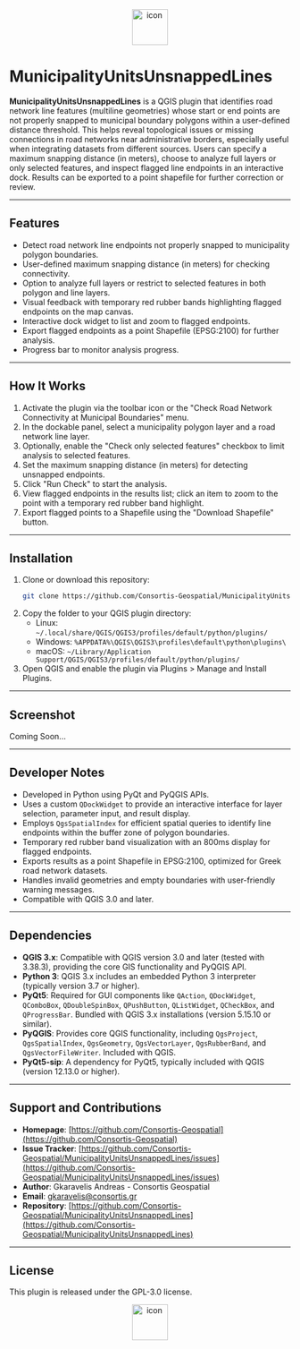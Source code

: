 <div align=center>
   <img width="64" height="64" alt="icon" src="https://github.com/user-attachments/assets/23817e1c-7e13-43bc-8823-e806d95ab914" />
</div>

# MunicipalityUnitsUnsnappedLines
**MunicipalityUnitsUnsnappedLines** is a QGIS plugin that identifies road network line features (multiline geometries) whose start or end points are not properly snapped to municipal boundary polygons within a user-defined distance threshold. This helps reveal topological issues or missing connections in road networks near administrative borders, especially useful when integrating datasets from different sources. Users can specify a maximum snapping distance (in meters), choose to analyze full layers or only selected features, and inspect flagged line endpoints in an interactive dock. Results can be exported to a point shapefile for further correction or review.

---

## Features

- Detect road network line endpoints not properly snapped to municipality polygon boundaries.
- User-defined maximum snapping distance (in meters) for checking connectivity.
- Option to analyze full layers or restrict to selected features in both polygon and line layers.
- Visual feedback with temporary red rubber bands highlighting flagged endpoints on the map canvas.
- Interactive dock widget to list and zoom to flagged endpoints.
- Export flagged endpoints as a point Shapefile (EPSG:2100) for further analysis.
- Progress bar to monitor analysis progress.

---

## How It Works

1. Activate the plugin via the toolbar icon or the "Check Road Network Connectivity at Municipal Boundaries" menu.
2. In the dockable panel, select a municipality polygon layer and a road network line layer.
3. Optionally, enable the "Check only selected features" checkbox to limit analysis to selected features.
4. Set the maximum snapping distance (in meters) for detecting unsnapped endpoints.
5. Click "Run Check" to start the analysis.
6. View flagged endpoints in the results list; click an item to zoom to the point with a temporary red rubber band highlight.
7. Export flagged points to a Shapefile using the "Download Shapefile" button.

---

## Installation

1. Clone or download this repository:
   ```bash
   git clone https://github.com/Consortis-Geospatial/MunicipalityUnitsUnsnappedLines.git
   ```
2. Copy the folder to your QGIS plugin directory:
   - Linux: `~/.local/share/QGIS/QGIS3/profiles/default/python/plugins/`
   - Windows: `%APPDATA%\QGIS\QGIS3\profiles\default\python\plugins\`
   - macOS: `~/Library/Application Support/QGIS/QGIS3/profiles/default/python/plugins/`
3. Open QGIS and enable the plugin via Plugins > Manage and Install Plugins.

---

## Screenshot
Coming Soon...

---

## Developer Notes

- Developed in Python using PyQt and PyQGIS APIs.
- Uses a custom `QDockWidget` to provide an interactive interface for layer selection, parameter input, and result display.
- Employs `QgsSpatialIndex` for efficient spatial queries to identify line endpoints within the buffer zone of polygon boundaries.
- Temporary red rubber band visualization with an 800ms display for flagged endpoints.
- Exports results as a point Shapefile in EPSG:2100, optimized for Greek road network datasets.
- Handles invalid geometries and empty boundaries with user-friendly warning messages.
- Compatible with QGIS 3.0 and later.

---

## Dependencies

- **QGIS 3.x**: Compatible with QGIS version 3.0 and later (tested with 3.38.3), providing the core GIS functionality and PyQGIS API.
- **Python 3**: QGIS 3.x includes an embedded Python 3 interpreter (typically version 3.7 or higher).
- **PyQt5**: Required for GUI components like `QAction`, `QDockWidget`, `QComboBox`, `QDoubleSpinBox`, `QPushButton`, `QListWidget`, `QCheckBox`, and `QProgressBar`. Bundled with QGIS 3.x installations (version 5.15.10 or similar).
- **PyQGIS**: Provides core QGIS functionality, including `QgsProject`, `QgsSpatialIndex`, `QgsGeometry`, `QgsVectorLayer`, `QgsRubberBand`, and `QgsVectorFileWriter`. Included with QGIS.
- **PyQt5-sip**: A dependency for PyQt5, typically included with QGIS (version 12.13.0 or higher).

---

## Support and Contributions

- **Homepage**: [https://github.com/Consortis-Geospatial](https://github.com/Consortis-Geospatial)
- **Issue Tracker**: [https://github.com/Consortis-Geospatial/MunicipalityUnitsUnsnappedLines/issues](https://github.com/Consortis-Geospatial/MunicipalityUnitsUnsnappedLines/issues)
- **Author**: Gkaravelis Andreas - Consortis Geospatial
- **Email**: gkaravelis@consortis.gr
- **Repository**: [https://github.com/Consortis-Geospatial/MunicipalityUnitsUnsnappedLines](https://github.com/Consortis-Geospatial/MunicipalityUnitsUnsnappedLines)

---

## License
This plugin is released under the GPL-3.0 license.

<div align=center>
   <img width="64" height="64" alt="icon" src="https://github.com/user-attachments/assets/23817e1c-7e13-43bc-8823-e806d95ab914" />
</div>
